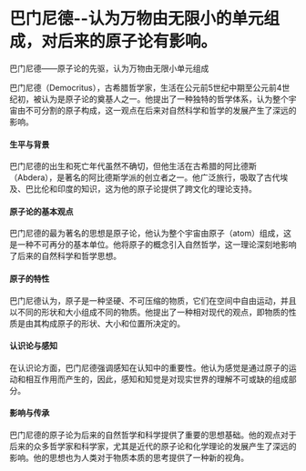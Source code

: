 # 巴门尼德--认为万物由无限小的单元组成，对后来的原子论有影响。

巴门尼德——原子论的先驱，认为万物由无限小单元组成

巴门尼德（Democritus），古希腊哲学家，生活在公元前5世纪中期至公元前4世纪初，被认为是原子论的奠基人之一。他提出了一种独特的哲学体系，认为整个宇宙由不可分割的原子构成，这一观点在后来对自然科学和哲学的发展产生了深远的影响。

#### 生平与背景

巴门尼德的出生和死亡年代虽然不确切，但他生活在古希腊的阿比德斯（Abdera），是著名的阿比德斯学派的创立者之一。他广泛旅行，吸取了古代埃及、巴比伦和印度的知识，这为他的原子论提供了跨文化的理论支持。

#### 原子论的基本观点

巴门尼德的最为著名的思想是原子论，他认为整个宇宙由原子（atom）组成，这是一种不可再分的基本单位。他将原子的概念引入自然哲学，这一理论深刻地影响了后来的自然科学和哲学思想。

#### 原子的特性

巴门尼德认为，原子是一种坚硬、不可压缩的物质，它们在空间中自由运动，并且以不同的形状和大小组成不同的物质。他提出了一种相对现代的观点，即物质的性质是由其构成原子的形状、大小和位置所决定的。

#### 认识论与感知

在认识论方面，巴门尼德强调感知在认知中的重要性。他认为感觉是通过原子的运动和相互作用而产生的，因此，感知和知觉是对现实世界的理解不可或缺的组成部分。

#### 影响与传承

巴门尼德的原子论为后来的自然哲学和科学提供了重要的思想基础。他的观点对于后来的众多哲学家和科学家，尤其是近代的原子论和化学理论的发展产生了深远的影响。他的思想也为人类对于物质本质的思考提供了一种新的视角。

